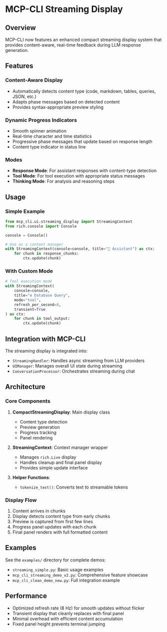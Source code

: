 # MCP-CLI Streaming Display

## Overview

MCP-CLI now features an enhanced compact streaming display system that provides content-aware, real-time feedback during LLM response generation.

## Features

### Content-Aware Display
- Automatically detects content type (code, markdown, tables, queries, JSON, etc.)
- Adapts phase messages based on detected content
- Provides syntax-appropriate preview styling

### Dynamic Progress Indicators
- Smooth spinner animation
- Real-time character and time statistics
- Progressive phase messages that update based on response length
- Content type indicator in status line

### Modes
- **Response Mode**: For assistant responses with content-type detection
- **Tool Mode**: For tool execution with appropriate status messages
- **Thinking Mode**: For analysis and reasoning steps

## Usage

### Simple Example

```python
from mcp_cli.ui.streaming_display import StreamingContext
from rich.console import Console

console = Console()

# Use as a context manager
with StreamingContext(console=console, title="🤖 Assistant") as ctx:
    for chunk in response_chunks:
        ctx.update(chunk)
```

### With Custom Mode

```python
# Tool execution mode
with StreamingContext(
    console=console,
    title="⚙️ Database Query",
    mode="tool",
    refresh_per_second=8,
    transient=True
) as ctx:
    for chunk in tool_output:
        ctx.update(chunk)
```

## Integration with MCP-CLI

The streaming display is integrated into:
- `StreamingHandler`: Handles async streaming from LLM providers
- `UIManager`: Manages overall UI state during streaming
- `ConversationProcessor`: Orchestrates streaming during chat

## Architecture

### Core Components

1. **CompactStreamingDisplay**: Main display class
   - Content type detection
   - Preview generation
   - Progress tracking
   - Panel rendering

2. **StreamingContext**: Context manager wrapper
   - Manages `rich.Live` display
   - Handles cleanup and final panel display
   - Provides simple update interface

3. **Helper Functions**:
   - `tokenize_text()`: Converts text to streamable tokens

### Display Flow

1. Content arrives in chunks
2. Display detects content type from early chunks
3. Preview is captured from first few lines
4. Progress panel updates with each chunk
5. Final panel renders with full formatted content

## Examples

See the `examples/` directory for complete demos:
- `streaming_simple.py`: Basic usage examples
- `mcp_cli_streaming_demo_v2.py`: Comprehensive feature showcase
- `mcp_cli_clean_demo_new.py`: Full integration example

## Performance

- Optimized refresh rate (8 Hz) for smooth updates without flicker
- Transient display that cleanly replaces with final panel
- Minimal overhead with efficient content accumulation
- Fixed panel height prevents terminal jumping